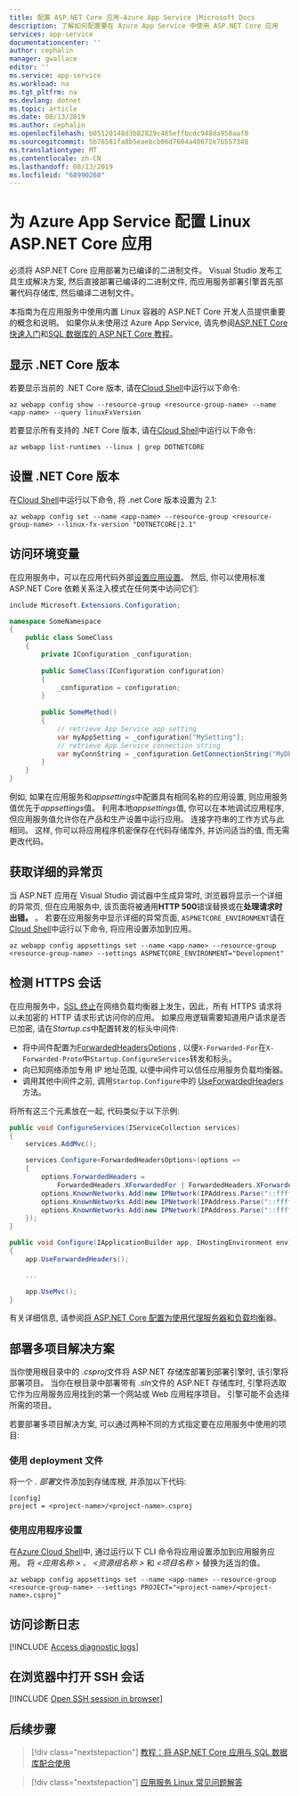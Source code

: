 ```yaml
---
title: 配置 ASP.NET Core 应用-Azure App Service |Microsoft Docs
description: 了解如何配置要在 Azure App Service 中使用 ASP.NET Core 应用
services: app-service
documentationcenter: ''
author: cephalin
manager: gwallace
editor: ''
ms.service: app-service
ms.workload: na
ms.tgt_pltfrm: na
ms.devlang: dotnet
ms.topic: article
ms.date: 08/13/2019
ms.author: cephalin
ms.openlocfilehash: b05120148d3b82829c465effbcdc948da950aaf0
ms.sourcegitcommit: 5b76581fa8b5eaebcb06d7604a40672e7b557348
ms.translationtype: MT
ms.contentlocale: zh-CN
ms.lasthandoff: 08/13/2019
ms.locfileid: "68990260"
---
```

# <a name="configure-a-linux-aspnet-core-app-for-azure-app-service"></a>为 Azure App Service 配置 Linux ASP.NET Core 应用

必须将 ASP.NET Core 应用部署为已编译的二进制文件。 Visual Studio 发布工具生成解决方案, 然后直接部署已编译的二进制文件, 而应用服务部署引擎首先部署代码存储库, 然后编译二进制文件。

本指南为在应用服务中使用内置 Linux 容器的 ASP.NET Core 开发人员提供重要的概念和说明。 如果你从未使用过 Azure App Service, 请先参阅[ASP.NET Core 快速入门](quickstart-dotnetcore.md)和[SQL 数据库的 ASP.NET Core 教程](tutorial-dotnetcore-sqldb-app.md)。

## <a name="show-net-core-version"></a>显示 .NET Core 版本

若要显示当前的 .NET Core 版本, 请在[Cloud Shell](https://shell.azure.com)中运行以下命令:

```azurecli-interactive
az webapp config show --resource-group <resource-group-name> --name <app-name> --query linuxFxVersion
```

若要显示所有支持的 .NET Core 版本, 请在[Cloud Shell](https://shell.azure.com)中运行以下命令:

```azurecli-interactive
az webapp list-runtimes --linux | grep DOTNETCORE
```

## <a name="set-net-core-version"></a>设置 .NET Core 版本

在[Cloud Shell](https://shell.azure.com)中运行以下命令, 将 .net Core 版本设置为 2.1:

```azurecli-interactive
az webapp config set --name <app-name> --resource-group <resource-group-name> --linux-fx-version "DOTNETCORE|2.1"
```

## <a name="access-environment-variables"></a>访问环境变量

在应用服务中，可以在应用代码外部[设置应用设置](../configure-common.md?toc=%2fazure%2fapp-service%2fcontainers%2ftoc.json#configure-app-settings)。 然后, 你可以使用标准 ASP.NET Core 依赖关系注入模式在任何类中访问它们:

```csharp
include Microsoft.Extensions.Configuration;

namespace SomeNamespace 
{
    public class SomeClass
    {
        private IConfiguration _configuration;
    
        public SomeClass(IConfiguration configuration)
        {
            _configuration = configuration;
        }
    
        public SomeMethod()
        {
            // retrieve App Service app setting
            var myAppSetting = _configuration["MySetting"];
            // retrieve App Service connection string
            var myConnString = _configuration.GetConnectionString("MyDbConnection");
        }
    }
}
```

例如, 如果在应用服务和*appsettings*中配置具有相同名称的应用设置, 则应用服务值优先于*appsettings*值。 利用本地*appsettings*值, 你可以在本地调试应用程序, 但应用服务值允许你在产品和生产设置中运行应用。 连接字符串的工作方式与此相同。 这样, 你可以将应用程序机密保存在代码存储库外, 并访问适当的值, 而无需更改代码。

## <a name="get-detailed-exceptions-page"></a>获取详细的异常页

当 ASP.NET 应用在 Visual Studio 调试器中生成异常时, 浏览器将显示一个详细的异常页, 但在应用服务中, 该页面将被通用**HTTP 500**错误替换或在**处理请求时出错。** 。 若要在应用服务中显示详细的异常页面, `ASPNETCORE_ENVIRONMENT`请在<a target="_blank" href="https://shell.azure.com" >Cloud Shell</a>中运行以下命令, 将应用设置添加到应用。

```azurecli-interactive
az webapp config appsettings set --name <app-name> --resource-group <resource-group-name> --settings ASPNETCORE_ENVIRONMENT="Development"
```

## <a name="detect-https-session"></a>检测 HTTPS 会话

在应用服务中，[SSL 终止](https://wikipedia.org/wiki/TLS_termination_proxy)在网络负载均衡器上发生，因此，所有 HTTPS 请求将以未加密的 HTTP 请求形式访问你的应用。 如果应用逻辑需要知道用户请求是否已加密, 请在*Startup.cs*中配置转发的标头中间件:

- 将中间件配置为[ForwardedHeadersOptions](https://docs.microsoft.com/dotnet/api/microsoft.aspnetcore.builder.forwardedheadersoptions) , 以便`X-Forwarded-For`在`X-Forwarded-Proto`中`Startup.ConfigureServices`转发和标头。
- 向已知网络添加专用 IP 地址范围, 以便中间件可以信任应用服务负载均衡器。
- 调用其他中间件之前, 调用`Startup.Configure`中的 [UseForwardedHeaders](https://docs.microsoft.com/dotnet/api/microsoft.aspnetcore.builder.forwardedheadersextensions.useforwardedheaders) 方法。

将所有这三个元素放在一起, 代码类似于以下示例:

```csharp
public void ConfigureServices(IServiceCollection services)
{
    services.AddMvc();

    services.Configure<ForwardedHeadersOptions>(options =>
    {
        options.ForwardedHeaders =
            ForwardedHeaders.XForwardedFor | ForwardedHeaders.XForwardedProto;
        options.KnownNetworks.Add(new IPNetwork(IPAddress.Parse("::ffff:10.0.0.0"), 104));
        options.KnownNetworks.Add(new IPNetwork(IPAddress.Parse("::ffff:192.168.0.0"), 112));
        options.KnownNetworks.Add(new IPNetwork(IPAddress.Parse("::ffff:172.16.0.0"), 108));
    });
}

public void Configure(IApplicationBuilder app, IHostingEnvironment env)
{
    app.UseForwardedHeaders();

    ...

    app.UseMvc();
}
```

有关详细信息, 请参阅[将 ASP.NET Core 配置为使用代理服务器和负载均衡](https://docs.microsoft.com/aspnet/core/host-and-deploy/proxy-load-balancer)器。

## <a name="deploy-multi-project-solutions"></a>部署多项目解决方案

当你使用根目录中的 *.csproj*文件将 ASP.NET 存储库部署到部署引擎时, 该引擎将部署项目。 当你在根目录中部署带有 *.sln*文件的 ASP.NET 存储库时, 引擎将选取它作为应用服务应用找到的第一个网站或 Web 应用程序项目。 引擎可能不会选择所需的项目。

若要部署多项目解决方案, 可以通过两种不同的方式指定要在应用服务中使用的项目:

### <a name="using-deployment-file"></a>使用 deployment 文件

将一个 *. 部署*文件添加到存储库根, 并添加以下代码:

```
[config]
project = <project-name>/<project-name>.csproj
```

### <a name="using-app-settings"></a>使用应用程序设置

在<a target="_blank" href="https://shell.azure.com">Azure Cloud Shell</a>中, 通过运行以下 CLI 命令将应用设置添加到应用服务应用。 将 *\<应用名称 >* 、  *\<资源组名称 >* 和 *\<项目名称 >* 替换为适当的值。

```azurecli-interactive
az webapp config appsettings set --name <app-name> --resource-group <resource-group-name> --settings PROJECT="<project-name>/<project-name>.csproj"
```

## <a name="access-diagnostic-logs"></a>访问诊断日志

[!INCLUDE [Access diagnostic logs](../../../includes/app-service-web-logs-access-no-h.md)]

## <a name="open-ssh-session-in-browser"></a>在浏览器中打开 SSH 会话

[!INCLUDE [Open SSH session in browser](../../../includes/app-service-web-ssh-connect-builtin-no-h.md)]

## <a name="next-steps"></a>后续步骤

> [!div class="nextstepaction"]
> [教程：将 ASP.NET Core 应用与 SQL 数据库配合使用](tutorial-dotnetcore-sqldb-app.md)

> [!div class="nextstepaction"]
> [应用服务 Linux 常见问题解答](app-service-linux-faq.md)
